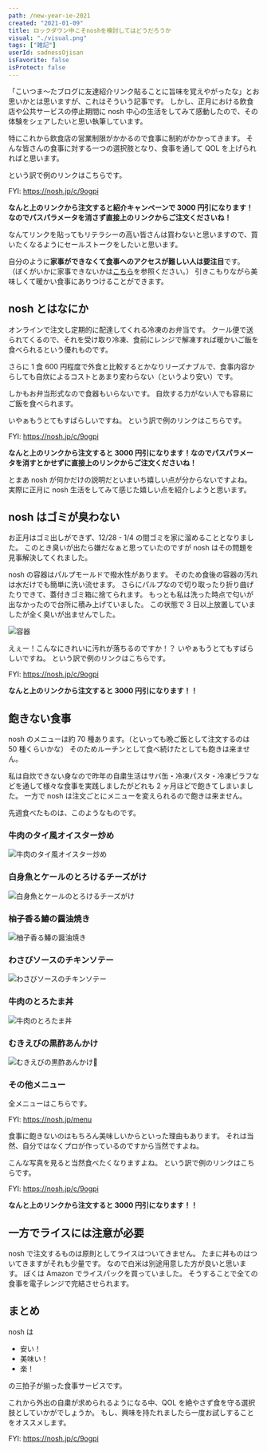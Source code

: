 ```yaml
---
path: /new-year-ie-2021
created: "2021-01-09"
title: ロックダウン中こそnoshを検討してはどうだろうか
visual: "./visual.png"
tags: ["雑記"]
userId: sadnessOjisan
isFavorite: false
isProtect: false
---
```


「こいつま〜たブログに友達紹介リンク貼ることに旨味を覚えやがったな」とお思いかとは思いますが、これはそういう記事です。
しかし、正月における飲食店や公共サービスの停止期間に nosh 中心の生活をしてみて感動したので、その体験をシェアしたいと思い執筆しています。

特にこれから飲食店の営業制限がかかるので食事に制約がかかってきます。
そんな皆さんの食事に対する一つの選択肢となり、食事を通して QOL を上げられればと思います。

という訳で例のリンクはこちらです。

FYI: https://nosh.jp/c/9ogpi

**なんと上のリンクから注文すると紹介キャンペーンで 3000 円引になります！なのでパスパラメータを消さず直接上のリンクからご注文くださいね！**

なんてリンクを貼ってもリテラシーの高い皆さんは買わないと思いますので、買いたくなるようにセールストークをしたいと思います。

自分のように**家事ができなくて食事へのアクセスが難しい人は要注目**です。
（ぼくがいかに家事できないかは[こちら](https://blog.ojisan.io/my-gohan-2020)を参照ください。）
引きこもりながら美味しくて暖かい食事にありつけることができます。

## nosh とはなにか

オンラインで注文し定期的に配達してくれる冷凍のお弁当です。
クール便で送られてくるので、それを受け取り冷凍、食前にレンジで解凍すれば暖かいご飯を食べられるという優れものです。

さらに 1 食 600 円程度で外食と比較するとかなりリーズナブルで、食事内容からしても自炊によるコストとあまり変わらない（というより安い）です。

しかもお弁当形式なので食器もいらないです。
自炊する力がない人でも容易にご飯を食べられます。

いやぁもうとてもすばらしいですね。
という訳で例のリンクはこちらです。

FYI: https://nosh.jp/c/9ogpi

**なんと上のリンクから注文すると 3000 円引になります！なのでパスパラメータを消すとかせずに直接上のリンクからご注文くださいね！**

とまあ nosh が何かだけの説明だといまいち嬉しい点が分からないですよね。
実際に正月に nosh 生活をしてみて感じた嬉しい点を紹介しようと思います。

## nosh はゴミが臭わない

お正月はゴミ出しができず、12/28 - 1/4 の間ゴミを家に溜めることとなりました。
このとき臭いが出たら嫌だなぁと思っていたのですが nosh はその問題を見事解決してくれました。

nosh の容器はパルプモールドで撥水性があります。
そのため食後の容器の汚れは水だけでも簡単に洗い流せます。
さらにパルプなので切り取ったり折り曲げたりできて、蓋付きゴミ箱に捨てられます。
もっとも私は洗った時点で匂いが出なかったので台所に積み上げていました。
この状態で 3 日以上放置していましたが全く臭いが出ませんでした。

![容器](yoki.png)

えぇー！こんなにきれいに汚れが落ちるのですか！？
いやぁもうとてもすばらしいですね。
という訳で例のリンクはこちらです。

FYI: https://nosh.jp/c/9ogpi

**なんと上のリンクから注文すると 3000 円引になります！！**

## 飽きない食事

nosh のメニューは約 70 種あります。（といっても晩ご飯として注文するのは 50 種くらいかな）
そのためルーチンとして食べ続けたとしても飽きは来ません。

私は自炊できない身なので昨年の自粛生活はサバ缶・冷凍パスタ・冷凍ピラフなどを通して様々な食事を実践しましたがどれも 2 ヶ月ほどで飽きてしまいました。
一方で nosh は注文ごとにメニューを変えられるので飽きは来ません。

先週食べたものは、このようなものです。

### 牛肉のタイ風オイスター炒め

![牛肉のタイ風オイスター炒め](oista.png)

### 白身魚とケールのとろけるチーズがけ

![白身魚とケールのとろけるチーズがけ](sakana.png)

### 柚子香る鰆の醤油焼き

![柚子香る鰆の醤油焼き](siromi.png)

### わさびソースのチキンソテー

![わさびソースのチキンソテー](tori.png)

### 牛肉のとろたま丼

![牛肉のとろたま丼](tamatoji.png)

### むきえびの黒酢あんかけ

![むきえびの黒酢あんかけ](ebi.png)

### その他メニュー

全メニューはこちらです。

FYI: https://nosh.jp/menu

食事に飽きないのはもちろん美味しいからといった理由もあります。
それは当然、自分ではなくプロが作っているのですから当然ですよね。

こんな写真を見ると当然食べたくなりますよね。
という訳で例のリンクはこちらです。

FYI: https://nosh.jp/c/9ogpi

**なんと上のリンクから注文すると 3000 円引になります！！**

## 一方でライスには注意が必要

nosh で注文するものは原則としてライスはついてきません。
たまに丼ものはついてきますがそれも少量です。
なので白米は別途用意した方が良いと思います。
ぼくは Amazon でライスパックを買っていました。
そうすることで全ての食事を電子レンジで完結させられます。

## まとめ

nosh は

- 安い！
- 美味い！
- 楽！

の三拍子が揃った食事サービスです。

これから外出の自粛が求められるようになる中、QOL を絶やさず食を守る選択肢としていかがでしょうか。
もし、興味を持たれましたら一度お試しすることをオススメします。

FYI: https://nosh.jp/c/9ogpi
